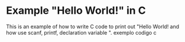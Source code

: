 # Example "Hello World!" in C

This is an example of how to write C code to print out "Hello World! and how use scanf, printf, declaration variable ".
exemplo codigo c
